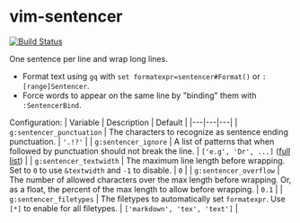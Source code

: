 # vim-sentencer

[![Build Status](https://github.com/whonore/vim-sentencer/workflows/Tests/badge.svg?branch=master)](https://github.com/whonore/vim-sentencer/actions?query=workflow%3ATests)

One sentence per line and wrap long lines.
* Format text using `gq` with `set formatexpr=sentencer#Format()` or `:[range]Sentencer`.
* Force words to appear on the same line by "binding" them with `:SentencerBind`.

Configuration:
| Variable | Description | Default |
|---|---|---|
| `g:sentencer_punctuation` | The characters to recognize as sentence ending punctuation. | `'.!?'` |
| `g:sentencer_ignore` | A list of patterns that when followed by punctuation should not break the line. | `['e.g', 'Dr', ...]` ([full list](plugin/sentencer.vim)) |
| `g:sentencer_textwidth` |  The maximum line length before wrapping. Set to `0` to use `&textwidth` and `-1` to disable. | `0` |
| `g:sentencer_overflow` | The number of allowed characters over the max length before wrapping. Or, as a float, the percent of the max length to allow before wrapping. | `0.1` |
| `g:sentencer_filetypes` | The filetypes to automatically set `formatexpr`. Use `[*]` to enable for all filetypes. | `['markdown', 'tex', 'text']` |
